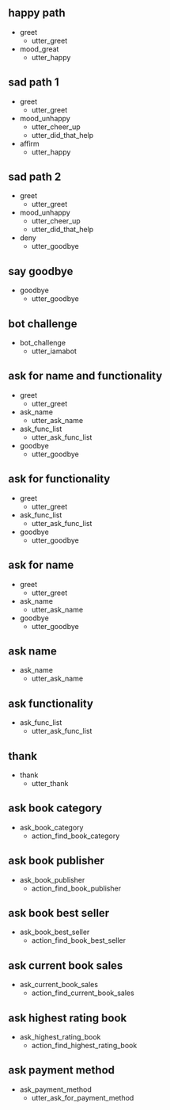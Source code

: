## happy path
* greet
  - utter_greet
* mood_great
  - utter_happy

## sad path 1
* greet
  - utter_greet
* mood_unhappy
  - utter_cheer_up
  - utter_did_that_help
* affirm
  - utter_happy

## sad path 2
* greet
  - utter_greet
* mood_unhappy
  - utter_cheer_up
  - utter_did_that_help
* deny
  - utter_goodbye

## say goodbye
* goodbye
  - utter_goodbye

## bot challenge
* bot_challenge
  - utter_iamabot

## ask for name and functionality
* greet
  - utter_greet
* ask_name
  - utter_ask_name
* ask_func_list
  - utter_ask_func_list
* goodbye
  - utter_goodbye
  
## ask for functionality
* greet
  - utter_greet
* ask_func_list
  - utter_ask_func_list
* goodbye
  - utter_goodbye

## ask for name
* greet
  - utter_greet
* ask_name
  - utter_ask_name
* goodbye
  - utter_goodbye

## ask name
* ask_name
  - utter_ask_name

## ask functionality
* ask_func_list
  - utter_ask_func_list

## thank
* thank
  - utter_thank

## ask book category
* ask_book_category
  - action_find_book_category

## ask book publisher
* ask_book_publisher
  - action_find_book_publisher

## ask book best seller
* ask_book_best_seller
  - action_find_book_best_seller

## ask current book sales
* ask_current_book_sales
  - action_find_current_book_sales

## ask highest rating book
* ask_highest_rating_book
  - action_find_highest_rating_book

## ask payment method
* ask_payment_method
  - utter_ask_for_payment_method

